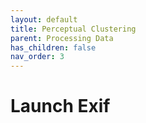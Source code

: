 ```yaml
---
layout: default
title: Perceptual Clustering
parent: Processing Data
has_children: false
nav_order: 3
---
```

# Launch Exif
